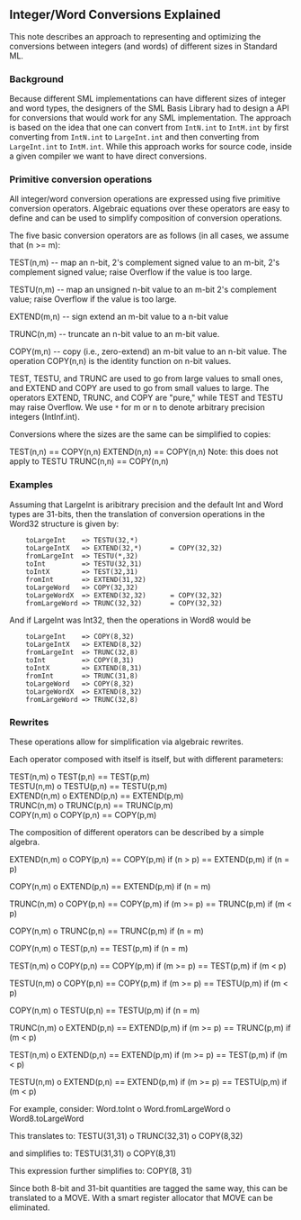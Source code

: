 ## Integer/Word Conversions Explained

This note describes an approach to representing and optimizing
the conversions between integers (and words) of different sizes
in Standard ML.

### Background

Because different SML implementations can have different sizes
of integer and word types, the designers of the SML Basis Library
had to design a API for conversions that would work for any SML
implementation.  The approach is based on the idea that one can
convert from `IntN.int` to `IntM.int` by first converting from
`IntN.int` to `LargeInt.int` and then converting from `LargeInt.int`
to `IntM.int`.  While this approach works for source code, inside
a given compiler we want to have direct conversions.

### Primitive conversion operations

All integer/word conversion operations are expressed using five
primitive conversion operators. Algebraic equations over these
operators are easy to define and can be used to simplify composition
of conversion operations.

The five basic conversion operators are as follows (in all cases,
we assume that (n >= m):

  TEST(n,m)	-- map an n-bit, 2's complement signed value to an 
		   m-bit, 2's complement signed value; 
		   raise Overflow if the value is too large.

  TESTU(n,m)    -- map an unsigned n-bit value to an m-bit 2's 
	 	   complement value; raise Overflow if the value 
		   is too large.

  EXTEND(m,n)	-- sign extend an m-bit value to a n-bit value

  TRUNC(n,m)	-- truncate an n-bit value to an m-bit value.

  COPY(m,n)	-- copy (i.e., zero-extend) an m-bit value to an n-bit
                   value.  The operation COPY(n,n) is the identity
                   function on n-bit values.

TEST, TESTU, and TRUNC are used to go from large values to small
ones, and EXTEND and COPY are used to go from small values to
large. The operators EXTEND, TRUNC, and COPY are "pure," while TEST
and TESTU may raise Overflow.  We use `*` for m or n to denote
arbitrary precision integers (IntInf.int).

Conversions where the sizes are the same can be simplified to copies:

  TEST(n,n)     == COPY(n,n)
  EXTEND(n,n)	== COPY(n,n)	Note: this does not apply to TESTU
  TRUNC(n,n)	== COPY(n,n)

### Examples

Assuming that LargeInt is aribitrary precision and the default Int
and Word types are 31-bits, then the translation of conversion operations
in the Word32 structure is given by:

  		toLargeInt    => TESTU(32,*)		
		toLargeIntX   => EXTEND(32,*)		= COPY(32,32)
		fromLargeInt  => TESTU(*,32)		
		toInt	      => TESTU(32,31)		
		toIntX	      => TEST(32,31)		
		fromInt       => EXTEND(31,32)		
		toLargeWord   => COPY(32,32)		
		toLargeWordX  => EXTEND(32,32)		= COPY(32,32)
		fromLargeWord => TRUNC(32,32)		= COPY(32,32)

And if LargeInt was Int32, then the operations in Word8 would be

  	 	toLargeInt    => COPY(8,32)		
		toLargeIntX   => EXTEND(8,32)		
		fromLargeInt  => TRUNC(32,8)		
		toInt	      => COPY(8,31)		
		toIntX	      => EXTEND(8,31)		
		fromInt       => TRUNC(31,8)		
		toLargeWord   => COPY(8,32)		
		toLargeWordX  => EXTEND(8,32)		
		fromLargeWord => TRUNC(32,8)		

### Rewrites

These operations allow for simplification via algebraic rewrites.

Each operator composed with itself is itself, but with different parameters:

  TEST(n,m) o TEST(p,n)		== TEST(p,m)			
  TESTU(n,m) o TESTU(p,n)	== TESTU(p,m)			
  EXTEND(n,m) o EXTEND(p,n)	== EXTEND(p,m)			
  TRUNC(n,m) o TRUNC(p,n)	== TRUNC(p,m)			
  COPY(n,m) o COPY(p,n)		== COPY(p,m)			

The composition of different operators can be described by a simple algebra.

  EXTEND(n,m) o COPY(p,n)	== COPY(p,m)   if (n > p)
  				== EXTEND(p,m) if (n = p)

  COPY(n,m) o EXTEND(p,n)	== EXTEND(p,m) if (n = m)

  TRUNC(n,m) o COPY(p,n)	== COPY(p,m)   if (m >= p)
				== TRUNC(p,m)  if (m < p)

  COPY(n,m) o TRUNC(p,n)	== TRUNC(p,m)  if (n = m)

  COPY(n,m) o TEST(p,n)		== TEST(p,m)   if (n = m)

  TEST(n,m) o COPY(p,n)		== COPY(p,m)   if (m >= p)
				== TEST(p,m)   if (m < p)
	 
  TESTU(n,m) o COPY(p,n)	== COPY(p,m)   if (m >= p)
				== TESTU(p,m)  if (m < p)

  COPY(n,m) o TESTU(p,n)	== TESTU(p,m)  if (n = m)

  TRUNC(n,m) o EXTEND(p,n)	== EXTEND(p,m) if (m >= p)
				== TRUNC(p,m)  if (m < p)

  TEST(n,m) o EXTEND(p,n)	== EXTEND(p,m) if (m >= p)
				== TEST(p,m)   if (m < p)

  TESTU(n,m) o EXTEND(p,n)	== EXTEND(p,m) if (m >= p)
				== TESTU(p,m)  if (m < p)

For example, consider:
	Word.toInt o Word.fromLargeWord o Word8.toLargeWord

This translates to:
	TESTU(31,31) o TRUNC(32,31) o COPY(8,32)

and simplifies to:
	TESTU(31,31) o COPY(8,31)

This expression further simplifies to:
	COPY(8, 31)

Since both 8-bit and 31-bit quantities are tagged the same way, this
can be translated to a MOVE. With a smart register allocator that MOVE
can be eliminated.
